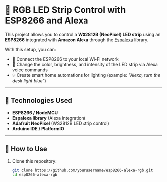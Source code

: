 # 🌈 RGB LED Strip Control with ESP8266 and Alexa

This project allows you to control a **WS2812B (NeoPixel) LED strip** using an **ESP8266** integrated with **Amazon Alexa** through the [Espalexa](https://github.com/Aircoookie/Espalexa) library.

With this setup, you can:
- 📶 Connect the ESP8266 to your local Wi-Fi network  
- 🎨 Change the color, brightness, and intensity of the LED strip via Alexa voice commands  
- 💡 Create smart home automations for lighting (example: *"Alexa, turn the desk light blue"*)  

---

## 🔧 Technologies Used
- **ESP8266 / NodeMCU**  
- **Espalexa library** (Alexa integration)  
- **Adafruit NeoPixel** (WS2812B LED strip control)  
- **Arduino IDE / PlatformIO**  

---

## 🚀 How to Use

1. Clone this repository:
   ```bash
   git clone https://github.com/yourusername/esp8266-alexa-rgb.git
   cd esp8266-alexa-rgb
